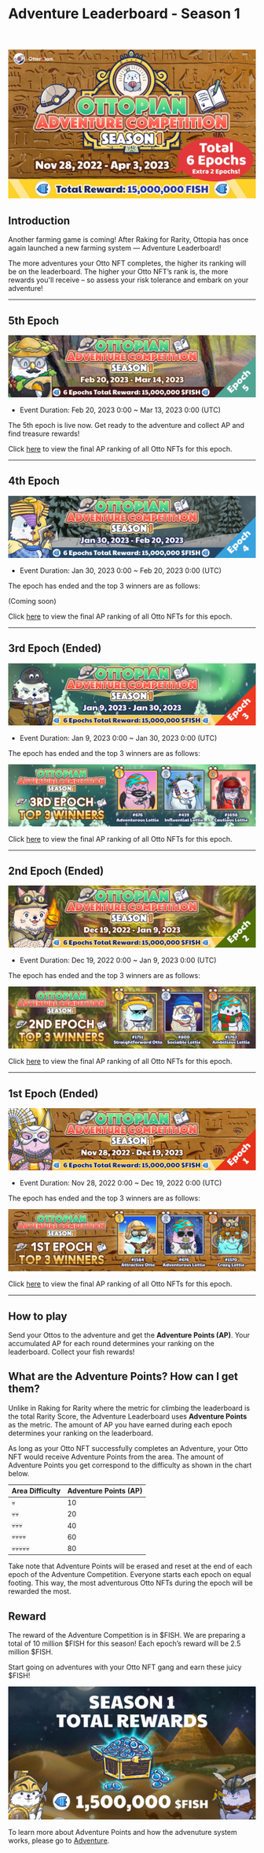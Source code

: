 # Adventure Leaderboard - Season 1

<header>
<meta property="og:title" content="Ottopia Whitepaper | Adventure Leaderboard - Season 1" />
<meta property="og:image" content="https://docs.ottopia.app/assets/images/1st-al-ogimage-7cff5b06bacecc1bd368a93cf650dd00.jpg" />
<meta property="og:description" content="Gather ‘round the stream, Otters! Season 1 of the Adventure Leaderboard is here, pack your bags and get ready to become the king of the adventure!" />
</header>

![Adventure Leaderboard - Season 1](img/1st-al-ogimage.jpg)

## Introduction

Another farming game is coming! After Raking for Rarity, Ottopia has once again launched a new farming system — Adventure Leaderboard! 

The more adventures your Otto NFT completes, the higher its ranking will be on the leaderboard. The higher your Otto NFT’s rank is, the more rewards you'll receive – so assess your risk tolerance and embark on your adventure!

---

## 5th Epoch <a href="#5th-epoch" id="5th-epoch"></a>

![S1 5th Epoch](img/ap_s1_epoch5.jpg)

* Event Duration: Feb 20, 2023 0:00 ~ Mar 13, 2023 0:00 (UTC)

The 5th epoch is live now. Get ready to the adventure and collect AP and find treasure rewards!

Click [here](https://ottopia.app/leaderboard?adventure=1&epoch=15) to view the final AP ranking of all Otto NFTs for this epoch.

---

## 4th Epoch <a href="#4th-epoch" id="4th-epoch"></a>

![S1 4th Epoch](img/ap_s1_epoch4.jpg)

* Event Duration: Jan 30, 2023 0:00 ~ Feb 20, 2023 0:00 (UTC)

The epoch has ended and the top 3 winners are as follows:

(Coming soon)

Click [here](https://ottopia.app/leaderboard?adventure=1&epoch=14) to view the final AP ranking of all Otto NFTs for this epoch.

---

## 3rd Epoch (Ended) <a href="#3rd-epoch" id="3rd-epoch"></a>

![S1 3rd Epoch](img/ap_s1_epoch3.jpg)

* Event Duration: Jan 9, 2023 0:00 ~ Jan 30, 2023 0:00 (UTC)

The epoch has ended and the top 3 winners are as follows:

![S1 3rd Epoch Winners](img/ap_s1_winner3.jpg)

Click [here](https://ottopia.app/leaderboard?adventure=1&epoch=13) to view the final AP ranking of all Otto NFTs for this epoch.

---

## 2nd Epoch (Ended) <a href="#2nd-epoch" id="2nd-epoch"></a>

![S1 2nd Epoch](img/ap_s1_epoch2.jpg)

* Event Duration: Dec 19, 2022 0:00 ~ Jan 9, 2023 0:00 (UTC)

The epoch has ended and the top 3 winners are as follows:

![S1 2nd Epoch Winners](img/ap_s1_winner2.jpg)

Click [here](https://ottopia.app/leaderboard?adventure=1&epoch=12) to view the final AP ranking of all Otto NFTs for this epoch.

---

## 1st Epoch (Ended) <a href="#1st-epoch" id="1st-epoch"></a>

![S1 1st Epoch](img/ap_s1_epoch1.jpg)

* Event Duration: Nov 28, 2022 0:00 ~ Dec 19, 2022 0:00 (UTC)

The epoch has ended and the top 3 winners are as follows:

![S1 1st Epoch Winners](img/ap_s1_winner1.jpg)

Click [here](https://ottopia.app/leaderboard?adventure=1&epoch=11) to view the final AP ranking of all Otto NFTs for this epoch.

---

## How to play

Send your Ottos to the adventure and get the **Adventure Points (AP)**. 
Your accumulated AP for each round determines your ranking on the leaderboard.
Collect your fish rewards!

## What are the Adventure Points? How can I get them?

Unlike in Raking for Rarity where the metric for climbing the leaderboard is the total Rarity Score, the Adventure Leaderboard uses **Adventure Points** as the metric. The amount of AP you have earned during each epoch determines your ranking on the leaderboard. 

As long as your Otto NFT successfully completes an Adventure, your Otto NFT would receive Adventure Points from the area. The amount of Adventure Points you get correspond to the difficulty as shown in the chart below. 

| Area Difficulty | Adventure Points (AP) |
| --------------- | --------------------- |
| 💀              | 10                    |
| 💀💀            | 20                    |
| 💀💀💀          | 40                    |
| 💀💀💀💀        | 60                    |
| 💀💀💀💀💀      | 80                    |

Take note that Adventure Points will be erased and reset at the end of each epoch of the Adventure Competition. Everyone starts each epoch on equal footing. This way, the most adventurous Otto NFTs during the epoch will be rewarded the most.

## Reward

The reward of the Adventure Competition is in $FISH. We are preparing a total of 10 million $FISH for this season! Each epoch’s reward will be 2.5 million $FISH.

Start going on adventures with your Otto NFT gang and earn these juicy $FISH!

![Fish reward](./img/adventure_s1_rewards.jpg)


To learn more about Adventure Points and how the advenuture system works, please go to [Adventure](../gameplay/adventure#adventure-points-).